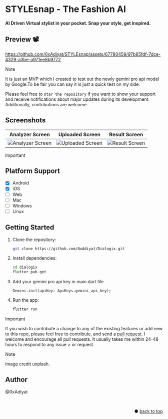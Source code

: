 # STYLEsnap - The Fashion AI

**AI Driven Virtual stylist in your pocket. Snap your style, get inspired.**


## Preview 📽️
https://github.com/0xAdiyat/STYLEsnap/assets/67780459/97b85fdf-7dce-4329-a3be-a971ee8b9772


> [!NOTE]  
> It is just an MVP which I created to test out the newly gemini pro api model by Google.To be fair you can say it is just a quick test on my side.
>
> Please feel free to `star the repository` if you want to show your support and receive notifications about major updates during its development. Additionally, contributions are welcome.

## Screenshots

Analyzer Screen         |  Uploaded Screen       |   Result Screen
:-------------------------:|:-------------------------:|:-------------------------:|
![Analyzer Screen](https://github.com/0xAdiyat/STYLEsnap/assets/67780459/aa5d0fcf-7404-4810-bee6-1fe9e2d07625)|![Uploaded Screen](https://github.com/0xAdiyat/STYLEsnap/assets/67780459/875707e0-0384-4ea2-96dc-be09a7c0c726)|![Result Screen](https://github.com/0xAdiyat/STYLEsnap/assets/67780459/326781af-db60-4dc2-971b-91d255222e75)|

> [!IMPORTANT]
> ## Platform Support
> - [x] Android
> - [x] iOS
> - [ ] Web
> - [ ] Mac
> - [ ] Windows
> - [ ] Linux


## Getting Started

1. Clone the repository:
   ```bash
   git clone https://github.com/0xAdiyat/Dialogix.git
   ```
2. Install dependencies:
   ```bash
   cd dialogix
   flutter pub get
   ```
3. Add your gemini pro api key in main.dart file
   ```
   Gemini.init(apiKey: ApiKeys.gemini_api_key);
   ```
5. Run the app:
   ```bash
   flutter run
   ```


> [!IMPORTANT]  
> If you wish to contribute a change to any of the existing features or add new to this repo,
> please feel free to contribute,
> and send a [pull request](https://github.com/0xAdiyat/STYLEsnap/pulls). I welcome and encourage all pull requests. It usually takes me within 24-48 hours to respond to any issue > or request.

> [!NOTE]
> Image credit unplash.

## Author
@0xAdiyat

<br>
<p align="right">● <a href="#STYLEsnap">back to top</a></p>
